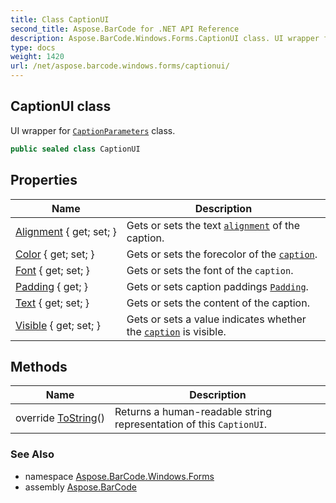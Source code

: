 ```yaml
---
title: Class CaptionUI
second_title: Aspose.BarCode for .NET API Reference
description: Aspose.BarCode.Windows.Forms.CaptionUI class. UI wrapper for CaptionParameters class
type: docs
weight: 1420
url: /net/aspose.barcode.windows.forms/captionui/
---
```

## CaptionUI class

UI wrapper for [`CaptionParameters`](../../aspose.barcode.generation/captionparameters/) class.

```csharp
public sealed class CaptionUI
```

## Properties

| Name | Description |
| --- | --- |
| [Alignment](../../aspose.barcode.windows.forms/captionui/alignment/) { get; set; } | Gets or sets the text [`alignment`](../../aspose.barcode.generation/textalignment/) of the caption. |
| [Color](../../aspose.barcode.windows.forms/captionui/color/) { get; set; } | Gets or sets the forecolor of the [`caption`](../../aspose.barcode.generation/captionparameters/). |
| [Font](../../aspose.barcode.windows.forms/captionui/font/) { get; set; } | Gets or sets the font of the `caption`. |
| [Padding](../../aspose.barcode.windows.forms/captionui/padding/) { get; } | Gets or sets caption paddings [`Padding`](../../aspose.barcode.generation/padding/). |
| [Text](../../aspose.barcode.windows.forms/captionui/text/) { get; set; } | Gets or sets the content of the caption. |
| [Visible](../../aspose.barcode.windows.forms/captionui/visible/) { get; set; } | Gets or sets a value indicates whether the [`caption`](../../aspose.barcode.generation/captionparameters/) is visible. |

## Methods

| Name | Description |
| --- | --- |
| override [ToString](../../aspose.barcode.windows.forms/captionui/tostring/)() | Returns a human-readable string representation of this `CaptionUI`. |

### See Also

* namespace [Aspose.BarCode.Windows.Forms](../../aspose.barcode.windows.forms/)
* assembly [Aspose.BarCode](../../)



